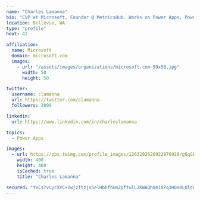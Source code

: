 ```yaml
---
name: "Charles Lamanna"
bio: "CVP at Microsoft, Founder @ MetricsHub. Works on Power Apps, Power Automate, Power Virtual Agent, Common Data Service and Dynamics 365."
location: Bellevue, WA
type: "profile"
heat: 42

affiliation:
  name: Microsoft
  domain: microsoft.com
  images:
    - url: "/assets/images/organizations/microsoft.com-50x50.jpg"
      width: 50
      height: 50

twitter:
  username: clamanna
  url: https://twitter.com/clamanna
  followers: 3899

linkedin:
  url: https://www.linkedin.com/in/charleslamanna

topics:
  - Power Apps

images:
  - url: https://pbs.twimg.com/profile_images/1263202626922876928/g6qGbHZ-_400x400.jpg
    width: 400
    height: 400
    isCached: true
    title: "Charles Lamanna"

secured: "YxCs7vCycXVC+2wjzftzjv5elHbhfhUnZpftulL2KWAQh0m1XPq3HQx0LOldq+8mkMrOz1aJjzzZdjtpC5SwKLE6UkedVpil0DLxEPzB7AhQVzwbIiYRkE//ItN6aFER+TUcK5NbhU7C1CPLq7fiYXNJLJfM5rFQqt5DTmsnJlb/M8vDmXVOeQXb9SIl9//fmUiuYMQmfAy/b2YYSjUdJBz+sHZ+h0ZPsU4OXugMGWBk74ZU7rNOhfcCR83lTDoEkXzPwmP8tZguxLTXbTHnAU8Jwe0Vpnk66gO8IoRgf/iIWW1kAU0cb46v2PMUE1AaqtV4kshHEwhHCGgfed9fPo7MjZ83/pahLI+jNf0cVRtvCCpe5ouiY079lHgC7wSqD7QJsxu9qW37yhzfXzJ9b233l9BBmqwin3vf8pmqB2M=;xPAfSI5zoT3EsnnffP2UpQ=="
---
```


